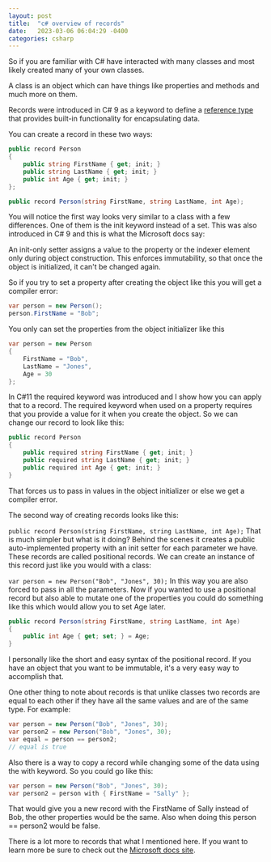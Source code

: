 ```yaml
---
layout: post
title:  "c# overview of records"
date:   2023-03-06 06:04:29 -0400
categories: csharp
---
```


So if you are familiar with C# have interacted with many classes and most likely created many of your own classes.

A class is an object which can have things like properties and methods and much more on them.

Records were introduced in C# 9 as a keyword to define a [reference type](https://learn.microsoft.com/en-us/dotnet/csharp/language-reference/builtin-types/reference-types) that provides built-in functionality for encapsulating data.

You can create a record in these two ways:

```csharp
public record Person
{
    public string FirstName { get; init; }
    public string LastName { get; init; }
    public int Age { get; init; }
};

public record Person(string FirstName, string LastName, int Age);
```

You will notice the first way looks very similar to a class with a few differences. One of them is the init keyword instead of a set. This was also introduced in C# 9 and this is what the Microsoft docs say:

An init-only setter assigns a value to the property or the indexer element only during object construction. This enforces immutability, so that once the object is initialized, it can't be changed again.

So if you try to set a property after creating the object like this you will get a compiler error:

```csharp
var person = new Person();
person.FirstName = "Bob";
```

You only can set the properties from the object initializer like this

```csharp
var person = new Person
{
    FirstName = "Bob",
    LastName = "Jones",
    Age = 30
};
```
In C#11 the required keyword was introduced and I show how you can apply that to a record. The required keyword when used on a property requires that you provide a value for it when you create the object. So we can change our record to look like this:

```csharp
public record Person
{
    public required string FirstName { get; init; }
    public required string LastName { get; init; }
    public required int Age { get; init; }
}
```
That forces us to pass in values in the object initializer or else we get a compiler error.

The second way of creating records looks like this:

`public record Person(string FirstName, string LastName, int Age);`
That is much simpler but what is it doing? Behind the scenes it creates a public auto-implemented property with an init setter for each parameter we have. These records are called positional records. We can create an instance of this record just like you would with a class:

`var person = new Person("Bob", "Jones", 30);`
In this way you are also forced to pass in all the parameters. Now if you wanted to use a positional record but also able to mutate one of the properties you could do something like this which would allow you to set Age later.

```csharp
public record Person(string FirstName, string LastName, int Age)
{
    public int Age { get; set; } = Age;
}
```
I personally like the short and easy syntax of the positional record. If you have an object that you want to be immutable, it's a very easy way to accomplish that.

One other thing to note about records is that unlike classes two records are equal to each other if they have all the same values and are of the same type. For example:

```csharp
var person = new Person("Bob", "Jones", 30);
var person2 = new Person("Bob", "Jones", 30);
var equal = person == person2;
// equal is true
```
Also there is a way to copy a record while changing some of the data using the with keyword. So you could go like this:

```csharp
var person = new Person("Bob", "Jones", 30);
var person2 = person with { FirstName = "Sally" };
```
That would give you a new record with the FirstName of Sally instead of Bob, the other properties would be the same. Also when doing this person == person2 would be false.

There is a lot more to records that what I mentioned here. If you want to learn more be sure to check out the [Microsoft docs site](https://learn.microsoft.com/en-us/dotnet/csharp/language-reference/builtin-types/record).